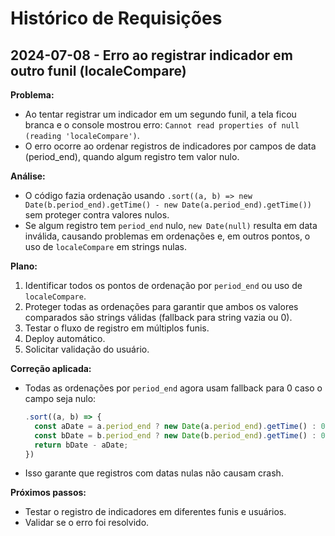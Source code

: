 # Histórico de Requisições

## 2024-07-08 - Erro ao registrar indicador em outro funil (localeCompare)

**Problema:**
- Ao tentar registrar um indicador em um segundo funil, a tela ficou branca e o console mostrou erro: `Cannot read properties of null (reading 'localeCompare')`.
- O erro ocorre ao ordenar registros de indicadores por campos de data (period_end), quando algum registro tem valor nulo.

**Análise:**
- O código fazia ordenação usando `.sort((a, b) => new Date(b.period_end).getTime() - new Date(a.period_end).getTime())` sem proteger contra valores nulos.
- Se algum registro tem `period_end` nulo, `new Date(null)` resulta em data inválida, causando problemas em ordenações e, em outros pontos, o uso de `localeCompare` em strings nulas.

**Plano:**
1. Identificar todos os pontos de ordenação por `period_end` ou uso de `localeCompare`.
2. Proteger todas as ordenações para garantir que ambos os valores comparados são strings válidas (fallback para string vazia ou 0).
3. Testar o fluxo de registro em múltiplos funis.
4. Deploy automático.
5. Solicitar validação do usuário.

**Correção aplicada:**
- Todas as ordenações por `period_end` agora usam fallback para 0 caso o campo seja nulo:
  ```js
  .sort((a, b) => {
    const aDate = a.period_end ? new Date(a.period_end).getTime() : 0;
    const bDate = b.period_end ? new Date(b.period_end).getTime() : 0;
    return bDate - aDate;
  })
  ```
- Isso garante que registros com datas nulas não causam crash.

**Próximos passos:**
- Testar o registro de indicadores em diferentes funis e usuários.
- Validar se o erro foi resolvido. 